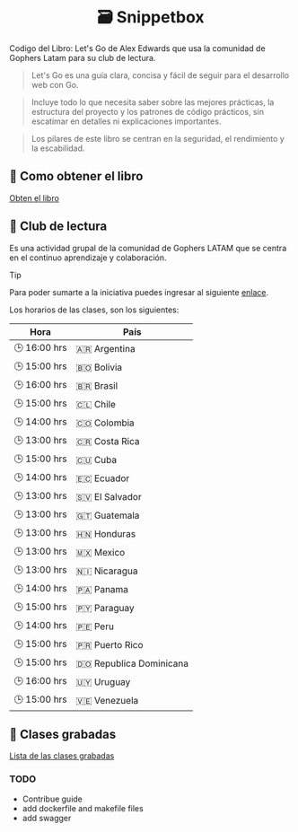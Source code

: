 <h1 align="center">🗃️ Snippetbox</h1>

Codigo del Libro: Let's Go de Alex Edwards que usa la comunidad de Gophers Latam para su club de lectura.

> Let's Go es una guía clara, concisa y fácil de seguir para el desarrollo web con Go.

> Incluye todo lo que necesita saber sobre las mejores prácticas, la estructura del proyecto y los patrones de código prácticos, sin escatimar en detalles ni explicaciones importantes.

> Los pilares de este libro se centran en la seguridad, el rendimiento y la escabilidad.

## 🤔 Como obtener el libro

[Obten el libro](https://lets-go.alexedwards.net/)

## 📖 Club de lectura

Es una actividad grupal de la comunidad de Gophers LATAM que se centra en el continuo aprendizaje y colaboración.

> [!TIP]
> Para poder sumarte a la iniciativa puedes ingresar al siguiente [enlace](https://discord.gg/pcKcpn43?event=1257519803724468305).

Los horarios de las clases, son los siguientes:

| Hora         | País                    |
| ------------ | ----------------------- |
| 🕒 16:00 hrs | 🇦🇷 Argentina            |
| 🕒 15:00 hrs | 🇧🇴 Bolivia              |
| 🕒 16:00 hrs | 🇧🇷 Brasil               |
| 🕒 15:00 hrs | 🇨🇱 Chile                |
| 🕒 14:00 hrs | 🇨🇴 Colombia             |
| 🕒 13:00 hrs | 🇨🇷 Costa Rica           |
| 🕒 15:00 hrs | 🇨🇺 Cuba                 |
| 🕒 14:00 hrs | 🇪🇨 Ecuador              |
| 🕒 13:00 hrs | 🇸🇻 El Salvador          |
| 🕒 13:00 hrs | 🇬🇹 Guatemala            |
| 🕒 13:00 hrs | 🇭🇳 Honduras             |
| 🕒 13:00 hrs | 🇲🇽 Mexico               |
| 🕒 13:00 hrs | 🇳🇮 Nicaragua            |
| 🕒 14:00 hrs | 🇵🇦 Panama               |
| 🕒 15:00 hrs | 🇵🇾 Paraguay             |
| 🕒 14:00 hrs | 🇵🇪 Peru                 |
| 🕒 15:00 hrs | 🇵🇷 Puerto Rico          |
| 🕒 15:00 hrs | 🇩🇴 Republica Dominicana |
| 🕒 16:00 hrs | 🇺🇾 Uruguay              |
| 🕒 15:00 hrs | 🇻🇪 Venezuela            |

## 🥷 Clases grabadas

[Lista de las clases grabadas](https://docs.google.com/document/d/1ZG9CYJT22PlVw2ZsKbejs6ALCZYN1H0-en6BylZDCHU/edit?usp=sharing)


### TODO 

* Contribue guide
* add dockerfile and makefile files
* add swagger
